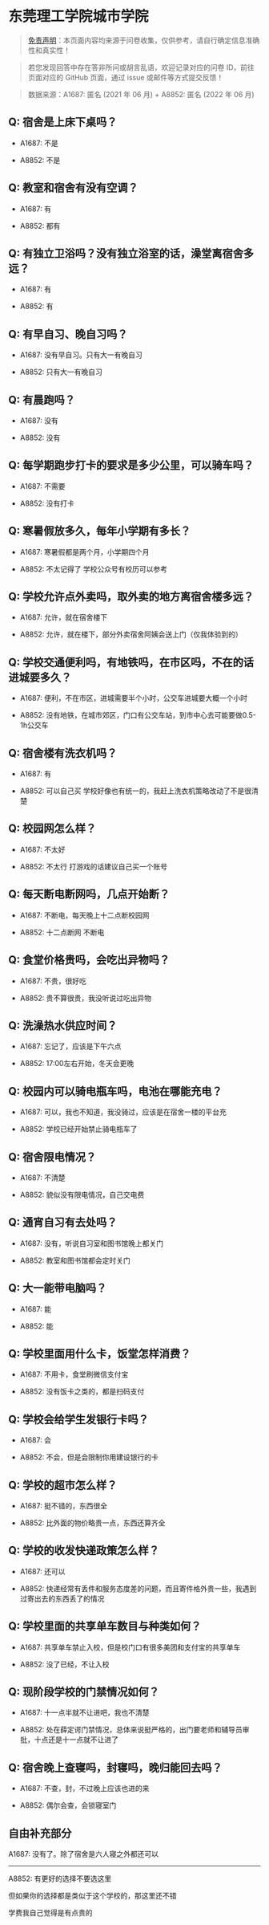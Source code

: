 # 东莞理工学院城市学院

> [免责声明](https://colleges.chat/#_3)：本页面内容均来源于问卷收集，仅供参考，请自行确定信息准确性和真实性！

> 若您发现回答中存在答非所问或胡言乱语，欢迎记录对应的问卷 ID，前往页面对应的 GitHub 页面，通过 issue 或邮件等方式提交反馈！

> 数据来源：A1687: 匿名 (2021 年 06 月) + A8852: 匿名 (2022 年 06 月)

## Q: 宿舍是上床下桌吗？

- A1687: 不是

- A8852: 不是

## Q: 教室和宿舍有没有空调？

- A1687: 有

- A8852: 都有

## Q: 有独立卫浴吗？没有独立浴室的话，澡堂离宿舍多远？

- A1687: 有

- A8852: 有

## Q: 有早自习、晚自习吗？

- A1687: 没有早自习。只有大一有晚自习

- A8852: 只有大一有晚自习

## Q: 有晨跑吗？

- A1687: 没有

- A8852: 没有

## Q: 每学期跑步打卡的要求是多少公里，可以骑车吗？

- A1687: 不需要

- A8852: 没有打卡

## Q: 寒暑假放多久，每年小学期有多长？

- A1687: 寒暑假都是两个月，小学期四个月

- A8852: 不太记得了 学校公众号有校历可以参考

## Q: 学校允许点外卖吗，取外卖的地方离宿舍楼多远？

- A1687: 允许，就在宿舍楼下

- A8852: 允许，就在楼下，部分外卖宿舍阿姨会送上门（仅我体验到的）

## Q: 学校交通便利吗，有地铁吗，在市区吗，不在的话进城要多久？

- A1687: 便利，不在市区，进城需要半个小时，公交车进城要大概一个小时

- A8852: 没有地铁，在城市郊区，门口有公交车站，到市中心去可能要做0.5-1h公交车

## Q: 宿舍楼有洗衣机吗？

- A1687: 有

- A8852: 可以自己买 学校好像也有统一的，我赶上洗衣机策略改动了不是很清楚

## Q: 校园网怎么样？

- A1687: 不太好

- A8852: 不太行 打游戏的话建议自己买一个账号

## Q: 每天断电断网吗，几点开始断？

- A1687: 不断电，每天晚上十二点断校园网

- A8852: 十二点断网 不断电

## Q: 食堂价格贵吗，会吃出异物吗？

- A1687: 不贵，很好吃

- A8852: 贵不算很贵，我没听说过吃出异物

## Q: 洗澡热水供应时间？

- A1687: 忘记了，应该是下午六点

- A8852: 17:00左右开始，冬天会更晚

## Q: 校园内可以骑电瓶车吗，电池在哪能充电？

- A1687: 可以，我也不知道，我没骑过，应该是在宿舍一楼的平台充

- A8852: 学校已经开始禁止骑电瓶车了

## Q: 宿舍限电情况？

- A1687: 不清楚

- A8852: 貌似没有限电情况，自己交电费

## Q: 通宵自习有去处吗？

- A1687: 没有，听说自习室和图书馆晚上都关门

- A8852: 教室和图书馆都会定时关门

## Q: 大一能带电脑吗？

- A1687: 能

- A8852: 能

## Q: 学校里面用什么卡，饭堂怎样消费？

- A1687: 不用卡，食堂刷微信支付宝

- A8852: 没有饭卡之类的，都是扫码支付

## Q: 学校会给学生发银行卡吗？

- A1687: 会

- A8852: 不会，但是会限制你用建设银行的卡

## Q: 学校的超市怎么样？

- A1687: 挺不错的，东西很全

- A8852: 比外面的物价略贵一点，东西还算齐全

## Q: 学校的收发快递政策怎么样？

- A1687: 还可以

- A8852: 快递经常有丢件和服务态度差的问题，而且寄件格外贵一些，我遇到过寄出去的东西丢了的情况

## Q: 学校里面的共享单车数目与种类如何？

- A1687: 共享单车禁止入校，但是校门口有很多美团和支付宝的共享单车

- A8852: 没了已经，不让入校

## Q: 现阶段学校的门禁情况如何？

- A1687: 十一点半就不让进吧，我也不清楚

- A8852: 处在薛定谔门禁情况，总体来说挺严格的，出门要老师和辅导员审批，十点还是十一点就不让进了

## Q: 宿舍晚上查寝吗，封寝吗，晚归能回去吗？

- A1687: 不查，封，不过晚上应该也进的来

- A8852: 偶尔会查，会锁寝室门

## 自由补充部分

A1687: 没有了。除了宿舍是六人寝之外都还可以

***

A8852: 有更好的选择不要选这里

但如果你的选择都是类似于这个学校的，那这里还不错

学费我自己觉得是有点贵的